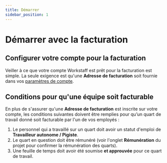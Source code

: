 ```yaml
---
title: Démarrer
sidebar_position: 1
---
```


# Démarrer avec la facturation

## Configurer votre compte pour la facturation

Veiller à ce que votre compte Workstaff est prêt pour la facturation est simple. La seule exigence est qu'une **Adresse de facturation** soit fournie dans vos [paramètres de compte](../customize/account.md).

## Conditions pour qu'une équipe soit facturable

En plus de s'assurer qu'une **Adresse de facturation** est inscrite sur votre compte, les conditions suivantes doivent être remplies pour qu’un quart de travail donné soit facturable par l'un de vos employés :

1. Le personnel qui a travaillé sur un quart doit avoir un statut d'emploi de **Travailleur autonome / Pigiste**.
2. Le quart en question doit être rémunéré (voir l'onglet **Rémunération** du projet pour confirmer la rémunération des quarts).
3. Une feuille de temps doit avoir été soumise **et approuvée** pour ce quart de travail.

